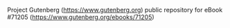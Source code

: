 Project Gutenberg (https://www.gutenberg.org) public repository for
eBook #71205 (https://www.gutenberg.org/ebooks/71205)
